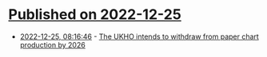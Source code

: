 # [Published on 2022-12-25](index.md)

* [2022-12-25, 08:16:46](https://news.ycombinator.com/item?id=34125353) - [The UKHO intends to withdraw from paper chart production by 2026](https://www.admiralty.co.uk/sunsetting-paper-charts)

